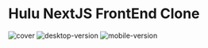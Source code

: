 # Hulu NextJS FrontEnd Clone

![cover](https://user-images.githubusercontent.com/62747193/130859123-93ecf441-9599-4ef8-925e-a0cfe371fc45.png)
![desktop-version](https://user-images.githubusercontent.com/62747193/130859155-58ab851e-a6ed-4c80-8f29-3770de8f22f4.png)
![mobile-version](https://user-images.githubusercontent.com/62747193/130859175-66629d42-b7dc-4516-ba27-71783953d6a3.png)
